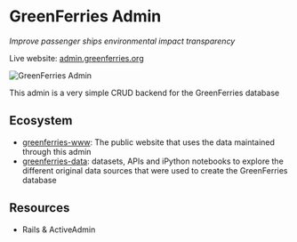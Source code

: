 # GreenFerries Admin

*Improve passenger ships environmental impact transparency*

Live website: [admin.greenferries.org](http://admin.greenferries.org)

![GreenFerries Admin](https://i.imgur.com/1lznLmP.png)

This admin is a very simple CRUD backend for the GreenFerries database

## Ecosystem

- [greenferries-www](https://github.com/adipasquale/greenferries-www): The
public website that uses the data maintained through this admin
- [greenferries-data](https://github.com/adipasquale/greenferries-data):
datasets, APIs and iPython notebooks to explore the different original data
sources that were used to create the GreenFerries database

## Resources

- Rails & ActiveAdmin
